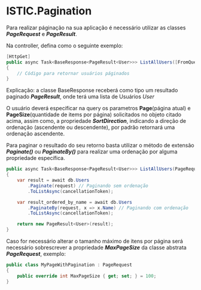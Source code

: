 # ISTIC.Pagination

Para realizar páginação na sua aplicação é necessário utilizar as classes ***PageRequest*** e ***PageResult***.

Na controller, defina como o seguinte exemplo:
```csharp
[HttpGet]
public async Task<BaseResponse<PageResult<User>>> ListAllUsers([FromQuery] PageRequest request)
{
    // Código para retornar usuários páginados
}
```

Explicação: a classe BaseResponse receberá como tipo um resultado paginado ***PageResult***, onde terá uma lista de Usuários *User*

O usuário deverá especificar na query os parametros **Page**(página atual) e **PageSize**(quantidade de items por página) solicitados no objeto citado acima, assim como, a propriedade ***SortDirection***, indicando a direção de ordenação (ascendente ou descendente), por padrão retornará uma ordenação ascendente.

Para paginar o resultado do seu retorno basta utilizar o método de extensão ***Paginate()*** ou ***PaginateBy()*** para realizar uma ordenação por alguma propriedade específica.
```csharp
public async Task<BaseResponse<PageResult<User>>> ListAllUsers(PageRequest request)
{
    var result = await db.Users
        .Paginate(request) // Paginando sem ordenação
        .ToListAsync(cancellationToken);

    var result_ordered_by_name = await db.Users
        .PaginateBy(request, x => x.Name) // Paginando com ordenação
        .ToListAsync(cancellationToken);

    return new PageResult<User>(result);
}
```

Caso for necessário alterar o tamanho máximo de itens por página será necessário sobrescrever a propriedade ***MaxPageSize*** da classe abstrata ***PageRequest***, exemplo:

```csharp
public class MyPageWithPagination : PageRequest
{
    public override int MaxPageSize { get; set; } = 100;
}
```